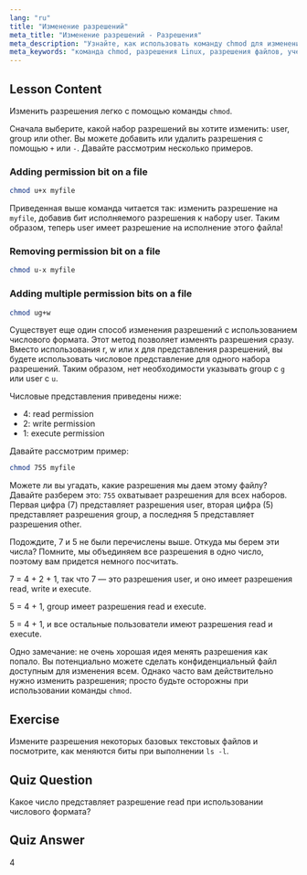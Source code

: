 ```yaml
---
lang: "ru"
title: "Изменение разрешений"
meta_title: "Изменение разрешений - Разрешения"
meta_description: "Узнайте, как использовать команду chmod для изменения разрешений файлов в Linux. Изучите символьные и числовые режимы для безопасного управления файлами. Начните обучение прямо сейчас!"
meta_keywords: "команда chmod, разрешения Linux, разрешения файлов, учебник chmod, безопасность Linux, Linux для начинающих, руководство по Linux, chmod числовой"
---
```


## Lesson Content

Изменить разрешения легко с помощью команды `chmod`.

Сначала выберите, какой набор разрешений вы хотите изменить: user, group или other. Вы можете добавить или удалить разрешения с помощью `+` или `-`. Давайте рассмотрим несколько примеров.

### Adding permission bit on a file

```bash
chmod u+x myfile
```

Приведенная выше команда читается так: изменить разрешение на `myfile`, добавив бит исполняемого разрешения к набору user. Таким образом, теперь user имеет разрешение на исполнение этого файла!

### Removing permission bit on a file

```bash
chmod u-x myfile
```

### Adding multiple permission bits on a file

```bash
chmod ug+w
```

Существует еще один способ изменения разрешений с использованием числового формата. Этот метод позволяет изменять разрешения сразу. Вместо использования r, w или x для представления разрешений, вы будете использовать числовое представление для одного набора разрешений. Таким образом, нет необходимости указывать group с `g` или user с `u`.

Числовые представления приведены ниже:

- 4: read permission
- 2: write permission
- 1: execute permission

Давайте рассмотрим пример:

```bash
chmod 755 myfile
```

Можете ли вы угадать, какие разрешения мы даем этому файлу? Давайте разберем это: `755` охватывает разрешения для всех наборов. Первая цифра (7) представляет разрешения user, вторая цифра (5) представляет разрешения group, а последняя 5 представляет разрешения other.

Подождите, 7 и 5 не были перечислены выше. Откуда мы берем эти числа? Помните, мы объединяем все разрешения в одно число, поэтому вам придется немного посчитать.

7 = 4 + 2 + 1, так что 7 — это разрешения user, и оно имеет разрешения read, write и execute.

5 = 4 + 1, group имеет разрешения read и execute.

5 = 4 + 1, и все остальные пользователи имеют разрешения read и execute.

Одно замечание: не очень хорошая идея менять разрешения как попало. Вы потенциально можете сделать конфиденциальный файл доступным для изменения всем. Однако часто вам действительно нужно изменить разрешения; просто будьте осторожны при использовании команды `chmod`.

## Exercise

Измените разрешения некоторых базовых текстовых файлов и посмотрите, как меняются биты при выполнении `ls -l`.

## Quiz Question

Какое число представляет разрешение read при использовании числового формата?

## Quiz Answer

4
